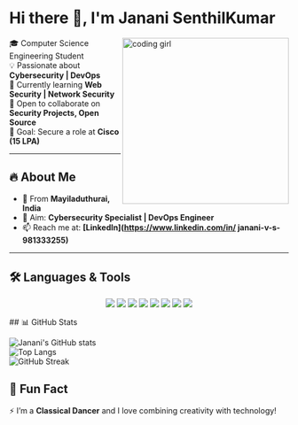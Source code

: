 # Hi there 👋, I'm Janani SenthilKumar  

<img align="right" alt="coding girl" width="300" src="https://media.giphy.com/media/L8K62iTDkzGX6/giphy.gif">

🎓 Computer Science Engineering Student  
💡 Passionate about **Cybersecurity | DevOps**  
🌱 Currently learning **Web Security | Network Security**  
🤝 Open to collaborate on **Security Projects, Open Source**  
🚀 Goal: Secure a role at **Cisco (15 LPA)**  

---
## 🔥 About Me  

- 📌 From **Mayiladuthurai, India**  
- 🎯 Aim: **Cybersecurity Specialist | DevOps Engineer**  
- 📫 Reach me at: **[LinkedIn](https://www.linkedin.com/in/ janani-v-s-981333255)**  

---

## 🛠️ Languages & Tools  

<p align="center">
  <img src="https://img.icons8.com/color/48/000000/python.png"/>
  <img src="https://img.icons8.com/color/48/000000/java-coffee-cup-logo.png"/>
  <img src="https://img.icons8.com/color/48/000000/javascript.png"/>
  <img src="https://img.icons8.com/color/48/000000/html-5.png"/>
  <img src="https://img.icons8.com/color/48/000000/css3.png"/>
  <img src="https://img.icons8.com/color/48/000000/linux.png"/>
  <img src="https://img.icons8.com/color/48/000000/ansible.png"/>
  <img src="https://img.icons8.com/color/48/000000/docker.png"/>
</p>
## 📊 GitHub Stats  

![Janani's GitHub stats](https://github-readme-stats.vercel.app/api?username=Janani2207&show_icons=true&theme=radical)  
![Top Langs](https://github-readme-stats.vercel.app/api/top-langs/?username=Janani2207&layout=compact&theme=radical)  
![GitHub Streak](https://github-readme-streak-stats.herokuapp.com/?user=Janani2207&theme=radical)  

## 🎉 Fun Fact  

⚡ I’m a **Classical Dancer** and I love combining creativity with technology!  

